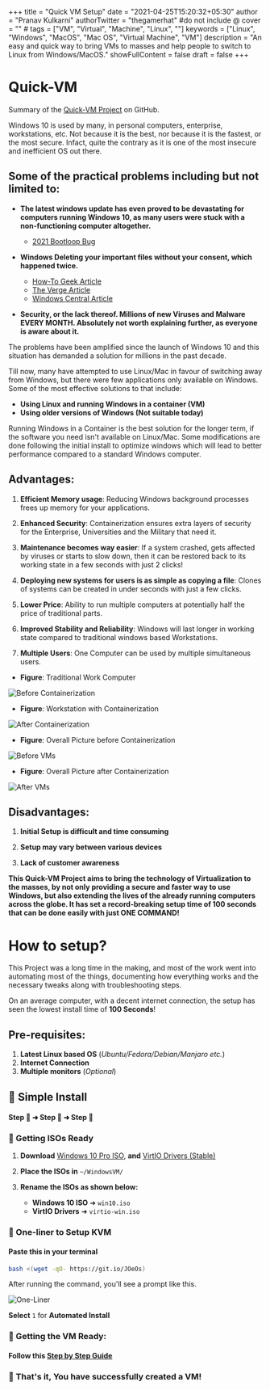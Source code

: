 +++
title = "Quick VM Setup"
date = "2021-04-25T15:20:32+05:30"
author = "Pranav Kulkarni"
authorTwitter = "thegamerhat" #do not include @
cover = "" #
tags = ["VM", "Virtual", "Machine", "Linux", ""]
keywords = ["Linux", "Windows", "MacOS", "Mac OS", "Virtual Machine", "VM"]
description = "An easy and quick way to bring VMs to masses and help people to switch to Linux from Windows/MacOS."
showFullContent = false
draft = false
+++


# Quick-VM

Summary of the [Quick-VM Project](https://github.com/thegamerhat/quick-vm) on GitHub.

Windows 10 is used by many, in personal computers, enterprise, workstations, etc. Not because it is the best, nor because it is the fastest, or the most secure. Infact, quite the contrary as it is one of the most insecure and inefficient OS out there.

## **Some of the practical problems including but not limited to:**

- **The latest windows update has even proved to be devastating for computers running Windows 10, as many users were stuck with a non-functioning computer altogether.**
    - [2021 Bootloop Bug](https://www.windowslatest.com/2021/04/21/april-2021-patch-is-now-causing-trouble-for-more-windows-10-users/)

- **Windows Deleting your important files without your consent, which happened twice.**
    - [How-To Geek Article](https://www.howtogeek.com/658194/windows-10s-new-update-is-deleting-peoples-files-again)
    - [The Verge Article](https://www.theverge.com/2018/10/6/17944966/microsoft-windows-10-october-2018-update-documents-deleted-issues-windows-update-paused)
    - [Windows Central Article](https://www.windowscentral.com/windows-10-october-2018-update-seems-be-deleting-users-data)

- **Security, or the lack thereof. **Millions of new Viruses and Malware EVERY MONTH**. Absolutely not worth explaining further, as everyone is aware about it.**

The problems have been amplified since the launch of Windows 10 and this situation has demanded a solution for millions in the past decade.

Till now, many have attempted to use Linux/Mac in favour of switching away from Windows, but there were few applications only available on Windows. 
Some of the most effective solutions to that include:

  - **Using Linux and running Windows in a container (VM)**
  - **Using older versions of Windows (Not suitable today)**

Running Windows in a Container is the best solution for the longer term, if the software you need isn't available on Linux/Mac. Some modifications are done following the initial install to optimize windows which will lead to better performance compared to a standard Windows computer.

## Advantages:

  1. **Efficient Memory usage**: Reducing Windows background processes frees up memory for your applications.

  2. **Enhanced Security**: Containerization ensures extra layers of security for the Enterprise, Universities and the Military that need it.

  3. **Maintenance becomes way easier**: If a system crashed, gets affected by viruses or starts to slow down, then it can be restored back to its working state in a few seconds with just 2 clicks!

  4. **Deploying new systems for users is as simple as copying a file**: Clones of systems can be created in under seconds with just a few clicks.

  5. **Lower Price**: Ability to run multiple computers at potentially half the price of traditional parts.

  6. **Improved Stability and Reliability**: Windows will last longer in working state compared to traditional windows based Workstations.

  7. **Multiple Users**: One Computer can be used by multiple simultaneous users.
  
- **Figure**: Traditional Work Computer

![Before Containerization](https://raw.githubusercontent.com/thegamerhat/cybrdise-blog-hugo/master/content/posts/images/quickvm1.png)

- **Figure**: Workstation with Containerization

![After Containerization](https://raw.githubusercontent.com/thegamerhat/cybrdise-blog-hugo/master/content/posts/images/quickvm2.png)

- **Figure**: Overall Picture before Containerization

![Before VMs](https://raw.githubusercontent.com/thegamerhat/cybrdise-blog-hugo/master/content/posts/images/quickvm3.png)

- **Figure**: Overall Picture after Containerization

![After VMs](https://raw.githubusercontent.com/thegamerhat/cybrdise-blog-hugo/master/content/posts/images/quickvm4.png)

## Disadvantages:

  1. **Initial Setup is difficult and time consuming**

  2. **Setup may vary between various devices** 

  3. **Lack of customer awareness**

**This Quick-VM Project aims to bring the technology of Virtualization to the masses, by not only providing a secure and faster way to use Windows, but also extending the lives of the already running computers across the globe. It has set a record-breaking setup time of 100 seconds that can be done easily with just ONE COMMAND!**

# How to setup?

This Project was a long time in the making, and most of the work went into automating most of the things, documenting how everything works and the necessary tweaks along with troubleshooting steps.

On an average computer, with a decent internet connection, the setup has seen the lowest install time of **100 Seconds**!

## Pre-requisites:

1. **Latest Linux based OS** (_Ubuntu/Fedora/Debian/Manjaro etc._)
2. **Internet Connection**
3. **Multiple monitors** (_Optional_)

## 🏅 Simple Install
#### Step 🥇 ➜ Step 🥈 ➜ Step 🥉

### 🥇 Getting ISOs Ready

1. **Download** [Windows 10 Pro ISO](https://www.microsoft.com/en-us/software-download/windows10ISO), **and** [VirtIO Drivers (Stable)](https://fedorapeople.org/groups/virt/virtio-win/direct-downloads/stable-virtio/virtio-win.iso)

2. **Place the ISOs in** `~/WindowsVM/`

3. **Rename the ISOs as shown below:**
    - **Windows 10 ISO** ➜ `win10.iso`
    - **VirtIO Drivers** ➜ `virtio-win.iso`


### 🥈 One-liner to Setup KVM

#### Paste this in your terminal

```bash
bash <(wget -qO- https://git.io/JOeOs)
 ```
 
After running the command, you'll see a prompt like this. 

![One-Liner](https://raw.githubusercontent.com/thegamerhat/cybrdise-blog-hugo/master/content/posts/images/oneliner.png)

**Select** `1` for **Automated Install**

### 🥉 Getting the VM Ready:

#### Follow this [Step by Step Guide](https://github.com/thegamerhat/quick-vm/blob/main/docs/installing-windows-vm.md)

### 🎉 That's it, You have successfully created a VM!
